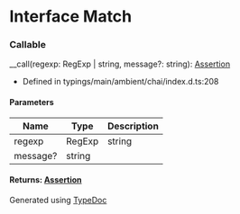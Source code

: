 # Interface Match


### Callable
__call(regexp: RegExp | string, message?: string): [Assertion](_typings_main_ambient_chai_index_d_.chai.assertion.md)
  
* Defined in typings/main/ambient/chai/index.d.ts:208


#### Parameters

| Name | Type | Description |
| ---- | ---- | ---- |
| regexp | RegExp | string|  |
| message? | string|  |

#### Returns: [Assertion](_typings_main_ambient_chai_index_d_.chai.assertion.md)



Generated using [TypeDoc](http://typedoc.io)

